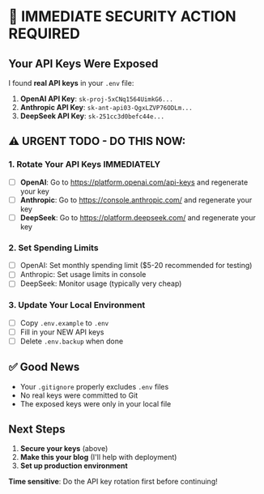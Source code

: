 # 🚨 IMMEDIATE SECURITY ACTION REQUIRED

## Your API Keys Were Exposed

I found **real API keys** in your `.env` file:

1. **OpenAI API Key**: `sk-proj-5xCNq1564UimkG6...`
2. **Anthropic API Key**: `sk-ant-api03-QgxLZVP76ODLm...`  
3. **DeepSeek API Key**: `sk-251cc3d0befc44e...`

## ⚠️ URGENT TODO - DO THIS NOW:

### 1. Rotate Your API Keys IMMEDIATELY
- [ ] **OpenAI**: Go to https://platform.openai.com/api-keys and regenerate your key
- [ ] **Anthropic**: Go to https://console.anthropic.com/ and regenerate your key  
- [ ] **DeepSeek**: Go to https://platform.deepseek.com/ and regenerate your key

### 2. Set Spending Limits
- [ ] OpenAI: Set monthly spending limit ($5-20 recommended for testing)
- [ ] Anthropic: Set usage limits in console
- [ ] DeepSeek: Monitor usage (typically very cheap)

### 3. Update Your Local Environment
- [ ] Copy `.env.example` to `.env`
- [ ] Fill in your NEW API keys
- [ ] Delete `.env.backup` when done

## ✅ Good News

- Your `.gitignore` properly excludes `.env` files
- No real keys were committed to Git
- The exposed keys were only in your local file

## Next Steps

1. **Secure your keys** (above)
2. **Make this your blog** (I'll help with deployment)
3. **Set up production environment**

**Time sensitive**: Do the API key rotation first before continuing!